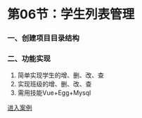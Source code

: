 # 第06节：学生列表管理

### 一、创建项目目录结构

### 二、功能实现
1. 简单实现学生的增、删、改、查
2. 实现班级的增、删、改、查
3. 需用技能Vue+Egg+Mysql


[进入案例](https://baidu.com)